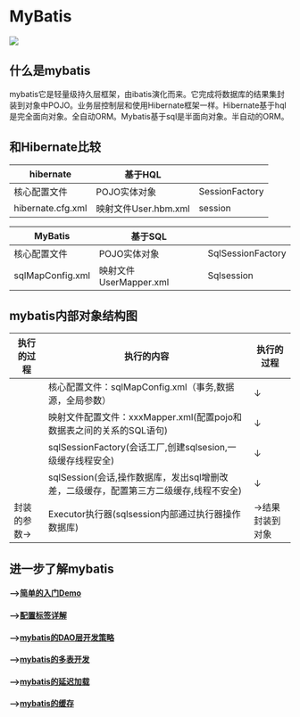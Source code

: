 # MyBatis

![](http://www.mybatis.org/images/mybatis-logo.png)

## 什么是mybatis

mybatis它是轻量级持久层框架，由ibatis演化而来。它完成将数据库的结果集封装到对象中POJO。业务层控制层和使用Hibernate框架一样。Hibernate基于hql是完全面向对象。全自动ORM。Mybatis基于sql是半面向对象。半自动的ORM。

## 和Hibernate比较

|  hibernate |基于HQL   |   |
| ------------ | ------------ | ------------ |
|  核心配置文件 |POJO实体对象   |SessionFactory   |
| hibernate.cfg.xml  |映射文件User.hbm.xml   |session   |

|  MyBatis |基于SQL   |   |
| ------------ | ------------ | ------------ |
|  核心配置文件 |POJO实体对象   |SqlSessionFactory   |
| sqlMapConfig.xml  |映射文件UserMapper.xml   |Sqlsession   |

## mybatis内部对象结构图


|  执行的过程 | 执行的内容  | 执行的过程  |
| ------------ | ------------ | ------------ |
|   |  核心配置文件：sqlMapConfig.xml（事务,数据源，全局参数）  | ↓  |
|   |   映射文件配置文件：xxxMapper.xml(配置pojo和数据表之间的关系的SQL语句) |   ↓|
|   | sqlSessionFactory(会话工厂,创建sqlsesion,一级缓存线程安全)  |  ↓ |
|   |  sqlSession(会话,操作数据库，发出sql增删改差，二级缓存，配置第三方二级缓存,线程不安全) |   ↓ |
|  封装的参数-> |  Executor执行器(sqlsession内部通过执行器操作数据库) |->结果封装到对象   |

## 进一步了解mybatis
#### -->[简单的入门Demo](https://github.com/ScureHu/hibernate/blob/master/mybatis/demo.md)
#### -->[配置标签详解](https://github.com/ScureHu/hibernate/blob/master/mybatis/lable.md)
#### -->[mybatis的DAO层开发策略](https://github.com/ScureHu/hibernate/blob/master/mybatis/daoDevel.md)
#### -->[mybatis的多表开发](https://github.com/ScureHu/hibernate/blob/master/mybatis/tableDev.md)
#### -->[mybatis的延迟加载](https://github.com/ScureHu/hibernate/blob/master/mybatis/延迟加载.md)
#### -->[mybatis的缓存](https://github.com/ScureHu/hibernate/blob/master/mybatis/缓存.md)
